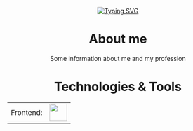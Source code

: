 <div align="center">
  
  [![Typing SVG](https://readme-typing-svg.herokuapp.com?font=Consolas&weight=600&size=60&pause=1000&color=389AF7&center=true&vCenter=true&width=530&height=100&lines=Nays06+Developer)]([https://git.io/typing-svg](https://github.com/Nays06))
  
</div>

<h1 align="center">About me</h1>

<p align="center">Some information about me and my profession</p>

<h1 align="center">Technologies & Tools</h1>

<table>
  <tbody>
    <tr>
      <td>Frontend:	</td>
      <td>
        <img src="https://cdn.jsdelivr.net/gh/devicons/devicon@latest/icons/javascript/javascript-original.svg" width="40" />
      </td>
    </tr>
  </tbody>
</table>
